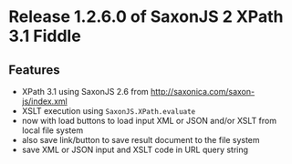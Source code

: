 # Release 1.2.6.0 of SaxonJS 2 XPath 3.1 Fiddle

## Features

*   XPath 3.1 using SaxonJS 2.6 from http://saxonica.com/saxon-js/index.xml
*   XSLT execution using `SaxonJS.XPath.evaluate`
*   now with load buttons to load input XML or JSON and/or XSLT from local file system
*   also save link/button to save result document to the file system
*   save XML or JSON input and XSLT code in URL query string
